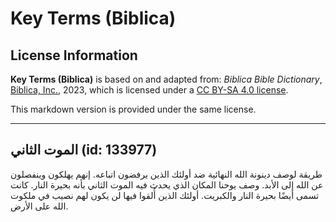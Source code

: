 # Key Terms (Biblica)

## License Information

**Key Terms (Biblica)** is based on and adapted from: _Biblica Bible Dictionary_, [Biblica, Inc.](https://www.biblica.com/), 2023, which is licensed under a [CC BY-SA 4.0 license](https://creativecommons.org/licenses/by-sa/4.0/legalcode.en).

This markdown version is provided under the same license.



--------------------------------

## الموت الثاني (id: 133977)

طريقة لوصف دينونة الله النهائية ضد أولئك الذين يرفضون اتباعه. إنهم يهلكون وينفصلون عن الله إلى الأبد. وصف يوحنا المكان الذي يحدث فيه الموت الثاني بأنه بحيرة النار. كانت تسمى أيضًا بحيرة النار والكبريت. أولئك الذين أُلقوا فيها لن يكون لهم نصيب في ملكوت الله على الأرض.


